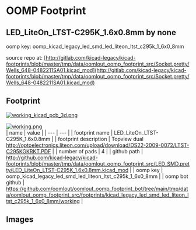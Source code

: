 # OOMP Footprint  
## LED_LiteOn_LTST-C295K_1.6x0.8mm  by none  
  
oomp key: oomp_kicad_legacy_led_smd_led_liteon_ltst_c295k_1_6x0_8mm  
  
source repo at: [http://gitlab.com/kicad-legacy/kicad-footprints/blob/master/tmp/data/oomlout_oomp_footprint_src/Socket.pretty/Wells_648-0482211SA01.kicad_mod](http://gitlab.com/kicad-legacy/kicad-footprints/blob/master/tmp/data/oomlout_oomp_footprint_src/Socket.pretty/Wells_648-0482211SA01.kicad_mod)  
## Footprint  
  
[![working_kicad_pcb_3d.png](working_kicad_pcb_3d_600.png)](working_kicad_pcb_3d.png)  
  
[![working.png](working_600.png)](working.png)  
| name | value | 
| --- | --- | 
| footprint name | LED_LiteOn_LTST-C295K_1.6x0.8mm | 
| footprint description | Topview dual http://optoelectronics.liteon.com/upload/download/DS22-2009-0072/LTST-C295KGKRKT.PDF | 
| number of pads | 4 | 
| github path | http://github.com/kicad-legacy/kicad-footprints/blob/master/tmp/data/oomlout_oomp_footprint_src/LED_SMD.pretty/LED_LiteOn_LTST-C295K_1.6x0.8mm.kicad_mod | 
| oomp key | oomp_kicad_legacy_led_smd_led_liteon_ltst_c295k_1_6x0_8mm | 
| oomp bot github | https://github.com/oomlout/oomlout_oomp_footprint_bot/tree/main/tmp/data/oomlout_oomp_footprint_src/footprints/kicad_legacy_led_smd_led_liteon_ltst_c295k_1_6x0_8mm/working | 
## Images  

